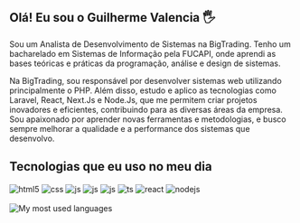 ## Olá! Eu sou o Guilherme Valencia 🖐️

Sou um Analista de Desenvolvimento de Sistemas na BigTrading. Tenho um bacharelado em Sistemas de Informação pela FUCAPI, onde aprendi as bases teóricas e práticas da programação, análise e design de sistemas.

Na BigTrading, sou responsável por desenvolver sistemas web utilizando principalmente o PHP. Além disso, estudo e aplico as tecnologias como Laravel, React, Next.Js e Node.Js, que me permitem criar projetos inovadores e eficientes, contribuindo para as diversas áreas da empresa. Sou apaixonado por aprender novas ferramentas e metodologias, e busco sempre melhorar a qualidade e a performance dos sistemas que desenvolvo.

## Tecnologias que eu uso no meu dia
<div style="display: inline_block">
  <img align="center" alt="html5" src="https://img.shields.io/badge/HTML5-E34F26?style=for-the-badge&logo=html5&logoColor=white" />
  <img align="center" alt="css" src="https://img.shields.io/badge/CSS3-1572B6?style=for-the-badge&logo=css3&logoColor=white" />
  <img align="center" alt="js" src="https://img.shields.io/badge/JavaScript-F7DF1E?style=for-the-badge&logo=javascript&logoColor=black" />
  <img align="center" alt="js" src="https://img.shields.io/badge/PHP-777BB4?style=for-the-badge&logo=php&logoColor=white" />
  <img align="center" alt="js" src="https://img.shields.io/badge/Laravel-FF2D20?style=for-the-badge&logo=laravel&logoColor=white" />
  <img align="center" alt="ts" src="https://img.shields.io/badge/TypeScript-007ACC?style=for-the-badge&logo=typescript&logoColor=white" />
  <img align="center" alt="react" src="https://img.shields.io/badge/React-20232A?style=for-the-badge&logo=react&logoColor=61DAFB" />
  <img align="center" alt="nodejs" src="https://img.shields.io/badge/Node.js-43853D?style=for-the-badge&logo=node.js&logoColor=white" />
</div><br/>

<img src="https://github-readme-stats-git-masterrstaa-rickstaa.vercel.app/api/top-langs/?username=guivalencia&show_icons=true&langs_count=10&layout=compact&theme=dark&count_private=true&hide=shaderlab,rpc,glsl,hlsl,cmake,asp" alt="My most used languages" />
